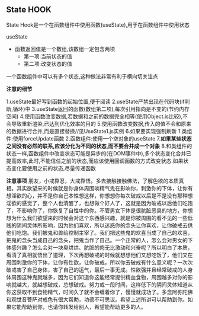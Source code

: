 ## State HOOK

State Hook是一个在函数组件中使用函数(useState),用于在函数组件中使用状态

useState
- 函数返回值是一个数组,该数组一定包含两项
    - 第一项:当前状态的值
    - 第二项:改变状态的值

一个函数组件中可以有多个状态,这种做法非常有利于横向切关注点

**注意的细节**

1.useState最好写到函数的起始位置,便于阅读
2.useState严禁出现在代码块(if判断,循环)中
3.useState返回的函数(数组第二项),每次引用指向是不变的(节约内存空间)
4.使用函数改变数据,若数据和之前的数据完全相等(使用Object.is比较),不会导致重新渲染,已达到优化效率的目的
5.使用函数改变数据,传入的值不会和原来的数据进行合并,而是直接替换//见UseState1.js实例
6.如果要实现强制刷新
    1.类组件:使用forceUpdate函数
    2.函数组件:使用一个空对象的useState
7.**如果某些状态之间没有必然的联系,应该分化为不同的状态,而不要合并成一个对象**
8.和类组件的状态一样,函数组件中改变状态可能是异步的(在DOM事件中),多个状态变化合并已提高效率,此时,不能信任之前的状态,而应该使用回调函数的方式改变状态.如果状态变化要使用之前的状态,尽量传递函数























**注意事项**
朋友，小戒靠忍，大戒靠悟。多去接触接触佛法，了解色欲的本质真相。其实欲望来的时候就是你身体周围啖精气鬼在影响你，刺激你的下体，让你有想淫欲的心，并不是你自己本性想这样，你想想你每次破戒以后是不是没有那种想淫欲的感觉了，整个人也清醒了，也想做个好人了，这就是因为破戒以后他们吃饱了，不影响你了，你恢复了自性中的你。不管男女下体是很肮脏恶臭的地方，你想想为什么我们欲望来的时候会对这个东西感兴趣，就是你被周围的看不见的一些低贱的阴间灵体所影响，因为他们喜欢，所以迷惑你的念头让你喜欢，让你破戒去供他们吃饱。我们被鬼和兽给控制主宰了。我们把这些鬼的欢喜当成了自己的欢喜，把鬼的念头当成自己的念头，把鬼当作了自己。一个正常的人，怎么会对男女的下体感兴趣？怎么会对一块臭烘烘、肮脏的肉无比激动和兴奋呢？所以明白了本质，看清了真相就悟出了道理，下次再想破戒的时候就想想他们又想吃饭了，他们又在周围刺激你的下体，让你有性欲，让你破戒，所以你去破戒有什么意义呢？一次次破戒害了自己身体，害了自己的运气，最后一事无成。性欲强并且经常破戒的人身体周围这种鬼就越多，因为它们知道你这能经常提供精血食物，周围越多对你的影响就越大，就越想破戒，总想破戒。努力戒一段时间，这样低下的阴间灵体知道从你这获取不到食物精气，时间久了就不会缠着你了，慢慢就成功了。多念阿弥陀佛和观世音菩萨对戒色有很大帮助，功德不可思议。希望上述所讲可以帮助到你。如果它能帮助到你，也请你转发给别人，希望能帮助更多的人。





